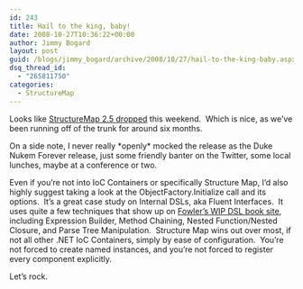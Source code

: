 ```yaml
---
id: 243
title: Hail to the king, baby!
date: 2008-10-27T10:36:22+00:00
author: Jimmy Bogard
layout: post
guid: /blogs/jimmy_bogard/archive/2008/10/27/hail-to-the-king-baby.aspx
dsq_thread_id:
  - "265811750"
categories:
  - StructureMap
---
```

Looks like [StructureMap 2.5 dropped](http://codebetter.com/blogs/jeremy.miller/archive/2008/10/26/structuremap-2-5-is-released.aspx) this weekend.&#160; Which is nice, as we’ve been running off of the trunk for around six months.

On a side note, I never really \*openly\* mocked the release as the Duke Nukem Forever release, just some friendly banter on the Twitter, some local lunches, maybe at a conference or two.

Even if you’re not into IoC Containers or specifically Structure Map, I’d also highly suggest taking a look at the ObjectFactory.Initialize call and its options.&#160; It’s a great case study on Internal DSLs, aka Fluent Interfaces.&#160; It uses quite a few techniques that show up on [Fowler’s WIP DSL book site](http://martinfowler.com/dslwip/), including Expression Builder, Method Chaining, Nested Function/Nested Closure, and Parse Tree Manipulation.&#160; Structure Map wins out over most, if not all other .NET IoC Containers, simply by ease of configuration.&#160; You’re not forced to create named instances, and you’re not forced to register every component explicitly.

Let’s rock.